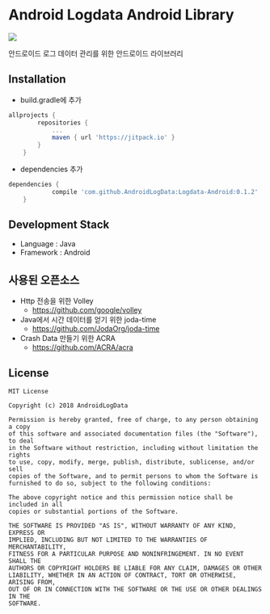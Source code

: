 # Android Logdata Android Library

[![](https://jitpack.io/v/AndroidLogData/Logdata-Android.svg)](https://jitpack.io/#AndroidLogData/Logdata-Android)

안드로이드 로그 데이터 관리를 위한 안드로이드 라이브러리

## Installation
* build.gradle에 추가
```gradle
allprojects {
		repositories {
			...
			maven { url 'https://jitpack.io' }
		}
	}
```

* dependencies 추가
```gradle
dependencies {
	        compile 'com.github.AndroidLogData:Logdata-Android:0.1.2'
	}
```

## Development Stack
* Language : Java
* Framework : Android

## 사용된 오픈소스
* Http 전송을 위한 Volley
	* https://github.com/google/volley
* Java에서 시간 데이터를 얻기 위한 joda-time
	* https://github.com/JodaOrg/joda-time
* Crash Data 만들기 위한 ACRA
	* https://github.com/ACRA/acra

## License
```
MIT License

Copyright (c) 2018 AndroidLogData

Permission is hereby granted, free of charge, to any person obtaining a copy
of this software and associated documentation files (the "Software"), to deal
in the Software without restriction, including without limitation the rights
to use, copy, modify, merge, publish, distribute, sublicense, and/or sell
copies of the Software, and to permit persons to whom the Software is
furnished to do so, subject to the following conditions:

The above copyright notice and this permission notice shall be included in all
copies or substantial portions of the Software.

THE SOFTWARE IS PROVIDED "AS IS", WITHOUT WARRANTY OF ANY KIND, EXPRESS OR
IMPLIED, INCLUDING BUT NOT LIMITED TO THE WARRANTIES OF MERCHANTABILITY,
FITNESS FOR A PARTICULAR PURPOSE AND NONINFRINGEMENT. IN NO EVENT SHALL THE
AUTHORS OR COPYRIGHT HOLDERS BE LIABLE FOR ANY CLAIM, DAMAGES OR OTHER
LIABILITY, WHETHER IN AN ACTION OF CONTRACT, TORT OR OTHERWISE, ARISING FROM,
OUT OF OR IN CONNECTION WITH THE SOFTWARE OR THE USE OR OTHER DEALINGS IN THE
SOFTWARE.
```